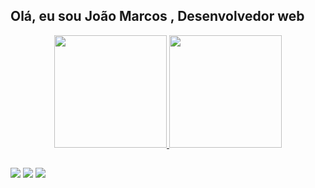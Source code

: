 ## Olá, eu sou João Marcos , Desenvolvedor web 

<div align="center">
  <a href="https://github.com/Jmaraguiar">
  <img height="180em" src="https://github-readme-stats-git-masterrstaa-rickstaa.vercel.app/api?username=Jmaraguiar&show_icons=true&theme=ocean_dark&include_all_commits=true&count_private=true"/>
    
  <img height="180em" src="https://github-readme-stats-git-masterrstaa-rickstaa.vercel.app/api/top-langs/?username=Jmaraguiar&layout=compact&langs_count=7&theme=ocean_dark"/>
</div>
 
  ##
 
<div> 
  <a href="https://www.instagram.com/jmarcos_aguiar/" target="_blank"><img src="https://img.shields.io/badge/-Instagram-%23E4405F?style=for-the-badge&logo=instagram&logoColor=white" target="_blank"></a>
  <a href = "mailto:jmaraguiar22@gmail.com"><img src="https://img.shields.io/badge/-Gmail-%23333?style=for-the-badge&logo=gmail&logoColor=white" target="_blank"></a>
  <a href="https://www.linkedin.com/in/jo%C3%A3o-marcos-alves-de-aguiar-655638222/" target="_blank"><img src="https://img.shields.io/badge/-LinkedIn-%230077B5?style=for-the-badge&logo=linkedin&logoColor=white" target="_blank"></a> 
</div>
